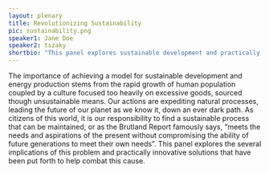 ```yaml
---
layout: plenary
title: Revolutionizing Sustainability
pic: sustainability.png
speaker1: Jane Doe
speaker2: tszaky
shortbio: "This panel explores sustainable development and practically innovative solutions that have been put forth to help aid sustainable development."
---
```


The importance of achieving a model for sustainable development and energy production stems from the rapid growth of human population coupled by a culture focused too heavily on excessive goods, sourced though unsustainable means. Our actions are expediting natural processes, leading the future of our planet as we know it, down an ever dark path. As citizens of this world, it is our responsibility to find a sustainable process that can be maintained, or as the Brutland Report famously says, “meets the needs and aspirations of the present without compromising the ability of future generations to meet their own needs”. This panel explores the several implications of this problem and practically innovative solutions that have been put forth to help combat this cause.
